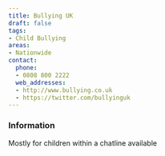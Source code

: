 ```yaml
---
title: Bullying UK
draft: false
tags:
- Child Bullying
areas:
- Nationwide
contact:
  phone:
  - 0808 800 2222
  web_addresses:
  - http://www.bullying.co.uk
  - https://twitter.com/bullyinguk
---
```


### Information

Mostly for children within a chatline available